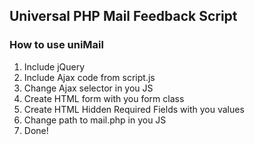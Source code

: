 <h2>Universal PHP Mail Feedback Script</h2>

<h3>How to use uniMail</h3>

<ol>
	<li>Include jQuery</li>
	<li>Include Ajax code from script.js</li>
	<li>Change Ajax selector in you JS</li>
	<li>Create HTML form with you form class</li>
	<li>Create HTML Hidden Required Fields with you values</li>
	<li>Change path to mail.php in you JS</li>
	<li>Done!</li>
</ol>